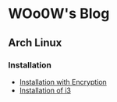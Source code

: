 # WOo0W's Blog

## Arch Linux

### Installation

* [Installation with Encryption](arch/encrypted-installation.md)
* [Installation of i3](arch/desktop-i3.md)
